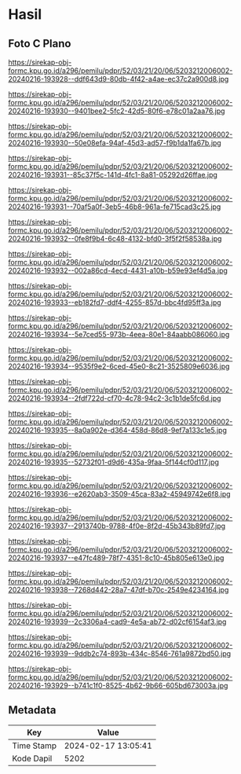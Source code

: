 # Hasil

## Foto C Plano

https://sirekap-obj-formc.kpu.go.id/a296/pemilu/pdpr/52/03/21/20/06/5203212006002-20240216-193928--ddf643d9-80db-4f42-a4ae-ec37c2a900d8.jpg

https://sirekap-obj-formc.kpu.go.id/a296/pemilu/pdpr/52/03/21/20/06/5203212006002-20240216-193930--9401bee2-5fc2-42d5-80f6-e78c01a2aa76.jpg

https://sirekap-obj-formc.kpu.go.id/a296/pemilu/pdpr/52/03/21/20/06/5203212006002-20240216-193930--50e08efa-94af-45d3-ad57-f9b1da1fa67b.jpg

https://sirekap-obj-formc.kpu.go.id/a296/pemilu/pdpr/52/03/21/20/06/5203212006002-20240216-193931--85c37f5c-141d-4fc1-8a81-05292d26ffae.jpg

https://sirekap-obj-formc.kpu.go.id/a296/pemilu/pdpr/52/03/21/20/06/5203212006002-20240216-193931--70af5a0f-3eb5-46b8-961a-fe715cad3c25.jpg

https://sirekap-obj-formc.kpu.go.id/a296/pemilu/pdpr/52/03/21/20/06/5203212006002-20240216-193932--0fe8f9b4-6c48-4132-bfd0-3f5f2f58538a.jpg

https://sirekap-obj-formc.kpu.go.id/a296/pemilu/pdpr/52/03/21/20/06/5203212006002-20240216-193932--002a86cd-4ecd-4431-a10b-b59e93ef4d5a.jpg

https://sirekap-obj-formc.kpu.go.id/a296/pemilu/pdpr/52/03/21/20/06/5203212006002-20240216-193933--eb182fd7-ddf4-4255-857d-bbc4fd95ff3a.jpg

https://sirekap-obj-formc.kpu.go.id/a296/pemilu/pdpr/52/03/21/20/06/5203212006002-20240216-193934--5e7ced55-973b-4eea-80e1-84aabb086060.jpg

https://sirekap-obj-formc.kpu.go.id/a296/pemilu/pdpr/52/03/21/20/06/5203212006002-20240216-193934--9535f9e2-6ced-45e0-8c21-3525809e6036.jpg

https://sirekap-obj-formc.kpu.go.id/a296/pemilu/pdpr/52/03/21/20/06/5203212006002-20240216-193934--2fdf722d-cf70-4c78-94c2-3c1b1de5fc6d.jpg

https://sirekap-obj-formc.kpu.go.id/a296/pemilu/pdpr/52/03/21/20/06/5203212006002-20240216-193935--8a0a902e-d364-458d-86d8-9ef7a133c1e5.jpg

https://sirekap-obj-formc.kpu.go.id/a296/pemilu/pdpr/52/03/21/20/06/5203212006002-20240216-193935--52732f01-d9d6-435a-9faa-5f144cf0d117.jpg

https://sirekap-obj-formc.kpu.go.id/a296/pemilu/pdpr/52/03/21/20/06/5203212006002-20240216-193936--e2620ab3-3509-45ca-83a2-45949742e6f8.jpg

https://sirekap-obj-formc.kpu.go.id/a296/pemilu/pdpr/52/03/21/20/06/5203212006002-20240216-193937--2913740b-9788-4f0e-8f2d-45b343b89fd7.jpg

https://sirekap-obj-formc.kpu.go.id/a296/pemilu/pdpr/52/03/21/20/06/5203212006002-20240216-193937--e47fc489-78f7-4351-8c10-45b805e613e0.jpg

https://sirekap-obj-formc.kpu.go.id/a296/pemilu/pdpr/52/03/21/20/06/5203212006002-20240216-193938--7268d442-28a7-47df-b70c-2549e4234164.jpg

https://sirekap-obj-formc.kpu.go.id/a296/pemilu/pdpr/52/03/21/20/06/5203212006002-20240216-193939--2c3306a4-cad9-4e5a-ab72-d02cf6154af3.jpg

https://sirekap-obj-formc.kpu.go.id/a296/pemilu/pdpr/52/03/21/20/06/5203212006002-20240216-193939--9ddb2c74-893b-434c-8546-761a9872bd50.jpg

https://sirekap-obj-formc.kpu.go.id/a296/pemilu/pdpr/52/03/21/20/06/5203212006002-20240216-193929--b741c1f0-8525-4b62-9b66-605bd673003a.jpg


## Metadata

| Key        | Value               |
| ---------- | ------------------- |
| Time Stamp | 2024-02-17 13:05:41 |
| Kode Dapil | 5202                |



